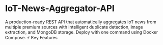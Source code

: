 # IoT-News-Aggregator-API
A production-ready REST API that automatically aggregates IoT news from multiple premium sources with intelligent duplicate detection, image extraction, and MongoDB storage. Deploy with one command using Docker Compose.  ⚡ Key Features
